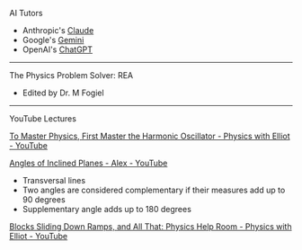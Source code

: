 AI Tutors
* Anthropic's [Claude](https://claude.ai/)
* Google's [Gemini](https://gemini.google.com/)
* OpenAI's [ChatGPT](https://chatgpt.com)

- - - -

The Physics Problem Solver: REA
* Edited by Dr. M Fogiel

- - - -

YouTube Lectures

[To Master Physics, First Master the Harmonic Oscillator - Physics with Elliot - YouTube](https://youtu.be/bmGqhM-tUk4?si=O2vY8m2jhTny7gOF)

[Angles of Inclined Planes - Alex - YouTube](https://youtu.be/yr1B7xNxE0Q?si=KbiP2G8QaBhafHf9)

* Transversal lines
* Two angles are considered complementary if their measures add up to 90 degrees
* Supplementary angle adds up to 180 degrees

[Blocks Sliding Down Ramps, and All That: Physics Help Room - Physics with Elliot - YouTube](https://youtu.be/zHSOKywdvjw?si=t7KGdk0bsds18Alh)
